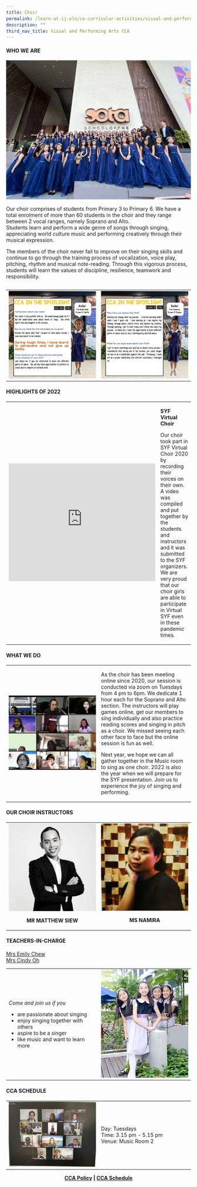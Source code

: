 ```yaml
---
title: Choir
permalink: /learn-at-ij-oln/co-curricular-activities/visual-and-performing-arts/choir/
description: ""
third_nav_title: Visual and Performing Arts CCA
---
```

<h4><strong>WHO WE ARE</strong></h4>
<table style="border-collapse: collapse; width: 100%;" border="0">
<tbody>
<tr style="width: 50%;">
<img src="/images/CCA/Choir1.jpeg">
</tr>
<tr><p>Our choir comprises of students from Primary 3 to Primary 6. We have a total enrolment of more than 60 students in the choir and they range between 2 vocal ranges, namely Soprano and Alto. </br>Students learn and perform a wide genre of songs through singing, appreciating world culture music and performing creatively through their musical expression.</p>
<p>The members of the choir never fail to improve on their singing skills and continue to go through the training process of vocalization, voice play, pitching, rhythm and musical note-reading. Through this vigorous process, students will learn the values of discipline, resilience, teamwork and responsibility.</p></tr>
</tbody>
</table>
<table>
<tbody>
<tr>
<td><img src="/images/CCA/spotlight1.jpg"></td>
<td><img src="/images/CCA/spotlight2.jpg"></td>
</tr>
</tbody>
</table>
<h4><strong>HIGHLIGHTS OF 2022</strong></h4>
<table style="border-collapse: collapse; width: 100%;" border="0">
<tbody>
<tr>
<td style="width: 50%;"><iframe width="400" height="320" src="https://www.youtube.com/embed/m4SBWY7HgZo" title="First Light: Video A - Chan Jing Yi Clarissa & friends (SYFgoesOnline!_SYFpiecesReimagined)" frameborder="0" allow="accelerometer; autoplay; clipboard-write; encrypted-media; gyroscope; picture-in-picture" allowfullscreen></iframe></td>
<td style="width: 50%;">
<p><strong>SYF Virtual Choir</strong></p>
<p>Our choir took part in SYF Virtual Choir 2020 by recording their voices on their own. A video was compiled and put together by the students and instructors and it was submitted to the SYF organizers. We are very proud that our choir girls are able to participate in Virtual SYF even in these pandemic times.</p>
</td>
</tr>
</tbody>
</table>
<h4><strong>WHAT WE DO</strong></h4>
<table style="border-collapse: collapse; width: 100%;" border="0">
<tbody>
<tr>
<td style="width: 50%;"><img src="/images/cho2.jpeg"></td>
<td style="width: 50%;">
<p>As the choir has been meeting online since 2020, our session is conducted via zoom on Tuesdays from 4 pm to 6pm. We dedicate 1 hour each for the Soprano and Alto section. The instructors will play games online, get our members to sing individually and also practice reading scores and singing in pitch as a choir. We missed seeing each other face to face but the online session is fun as well.</p>
<p>Next year, we hope we can all gather together in the Music room to sing as one choir. 2022 is also the year when we will prepare for the SYF presentation. Join us to experience the joy of singing and performing.</p>
</td>
</tr>
</tbody>
</table>
<h4><strong>OUR CHOIR INSTRUCTORS</strong></h4>
<table style="border-collapse: collapse; width: 100%;" border="0">
<tbody>
<tr>
<td style="width: 50%; text-align: center;">
<img src="/images/cho3.jpg">
<p><strong>MR MATTHEW SIEW</strong></p>
</td>
<td style="width: 50%; text-align: center;">
<img src="/images/cho4.jpeg">
<p><strong>MS NAMIRA</strong></p>
</td>
</tr>
</tbody>
</table>
<h4><strong>TEACHERS-IN-CHARGE</strong></h4>
<p><a href="mailto:tang_dan_li_emily@moe.edu.sg" target="">Mrs Emily Chew</a><br /><a href="mailto:oh_wah_gee@moe.edu.sg" target="">Mrs Cindy Oh</a></p>
<table style="border-collapse: collapse; width: 100%;" border="0">
<tbody>
<tr>
<td style="width: 50%;">
<p><em>Come and join us if you&nbsp;&nbsp;</em></p>
<ul>
<li>are passionate about singing</li>
<li>enjoy singing together with others</li>
<li>aspire to be a singer</li>
<li>like music and want to learn more</li>
</ul>
</td>
<td style="width: 50%;"><img src="/images/cho5.jpg"></td>
</tr>
</tbody>
</table>
<h4><strong>CCA SCHEDULE</strong></h4>
<table style="border-collapse: collapse; width: 100%;" border="0">
<tbody>
<tr>
<td style="width: 50%;"><img src="/images/cho6.jpg"></td>
<td style="width: 50%;">
<p>Day:&nbsp;Tuesdays<br />Time: 3.15 pm - 5.15 pm<br />Venue: Music Room 2</p>
</td>
</tr>
</tbody>
</table>
<p style="text-align: center;"><strong><a href="/learn-at-ij-oln/co-curricular-activities/cca-policy" target="_blank" rel="noopener">CCA Policy</a> | <a href="/learn-at-ij-oln/co-curricular-activities/cca-schedule" target="_blank" rel="noopener">CCA Schedule</a></strong></p>